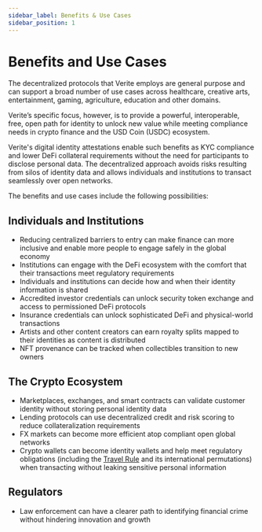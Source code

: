 ```yaml
---
sidebar_label: Benefits & Use Cases
sidebar_position: 1
---
```


# Benefits and Use Cases

The decentralized protocols that Verite employs are general purpose and can support a broad number of use cases across healthcare, creative arts, entertainment, gaming, agriculture, education and other domains.

Verite’s specific focus, however, is to provide a powerful, interoperable, free, open path for identity to unlock new value while meeting compliance needs in crypto finance and the USD Coin (USDC) ecosystem.

Verite's digital identity attestations enable such benefits as KYC compliance and lower DeFi collateral requirements without the need for participants to disclose personal data. The decentralized approach avoids risks resulting from silos of identity data and allows individuals and institutions to transact seamlessly over open networks.

The benefits and use cases include the following possibilities:

## Individuals and Institutions

- Reducing centralized barriers to entry can make finance can more inclusive and enable more people to engage safely in the global economy
- Institutions can engage with the DeFi ecosystem with the comfort that their transactions meet regulatory requirements
- Individuals and institutions can decide how and when their identity information is shared
- Accredited investor credentials can unlock security token exchange and access to permissioned DeFi protocols
- Insurance credentials can unlock sophisticated DeFi and physical-world transactions
- Artists and other content creators can earn royalty splits mapped to their identities as content is distributed
- NFT provenance can be tracked when collectibles transition to new owners

## The Crypto Ecosystem

- Marketplaces, exchanges, and smart contracts can validate customer identity without storing personal identity data
- Lending protocols can use decentralized credit and risk scoring to reduce collateralization requirements
- FX markets can become more efficient atop compliant open global networks
- Crypto wallets can become identity wallets and help meet regulatory obligations (including the [Travel Rule](../patterns/travel-rule.md) and its international permutations) when transacting without leaking sensitive personal information

## Regulators

- Law enforcement can have a clearer path to identifying financial crime without hindering innovation and growth
